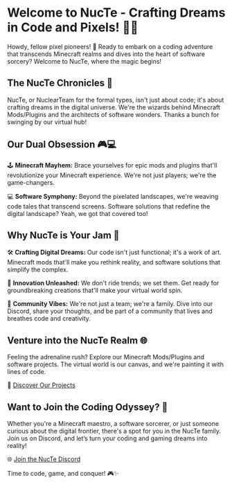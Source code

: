 # Welcome to NucTe - Crafting Dreams in Code and Pixels! 👾🚀

Howdy, fellow pixel pioneers! 👋 Ready to embark on a coding adventure that transcends Minecraft realms and dives into the heart of software sorcery? Welcome to NucTe, where the magic begins!

## The NucTe Chronicles 🌟

NucTe, or NuclearTeam for the formal types, isn't just about code; it's about crafting dreams in the digital universe. We're the wizards behind Minecraft Mods/Plugins and the architects of software wonders. Thanks a bunch for swinging by our virtual hub!

## Our Dual Obsession 🎮💻

🕹️ **Minecraft Mayhem:** Brace yourselves for epic mods and plugins that'll revolutionize your Minecraft experience. We're not just players; we're the game-changers.

💻 **Software Symphony:** Beyond the pixelated landscapes, we're weaving code tales that transcend screens. Software solutions that redefine the digital landscape? Yeah, we got that covered too!

## Why NucTe is Your Jam 🤘

🛠️ **Crafting Digital Dreams:** Our code isn't just functional; it's a work of art. Minecraft mods that'll make you rethink reality, and software solutions that simplify the complex.

🚀 **Innovation Unleashed:** We don't ride trends; we set them. Get ready for groundbreaking creations that'll make your virtual world spin.

👥 **Community Vibes:** We're not just a team; we're a family. Dive into our Discord, share your thoughts, and be part of a community that lives and breathes code and creativity.

## Venture into the NucTe Realm 🌐

Feeling the adrenaline rush? Explore our Minecraft Mods/Plugins and software projects. The virtual world is our canvas, and we're painting it with lines of code.

🔗 [Discover Our Projects][1]

## Want to Join the Coding Odyssey? 🚀

Whether you're a Minecraft maestro, a software sorcerer, or just someone curious about the digital frontier, there's a spot for you in the NucTe family. Join us on Discord, and let’s turn your coding and gaming dreams into reality!

🌐 [Join the NucTe Discord][1]

Time to code, game, and conquer! 🎮✨

[1]: https://github.com/NucTe?q=&type=public&language=&sort=
[2]: https://discord.gg/hFQSuvyXEr
